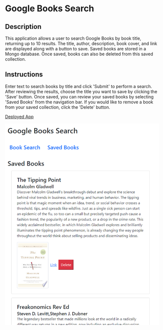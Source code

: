 # Google Books Search
## Description
This application allows a user to search Google Books by book title, returning up to 10 results. The title, author, description, book cover, and link are displayed along with a button to save. Saved books are stored in a Mongo database. Once saved, books can also be deleted from this saved collection.

## Instructions
Enter text to search books by title and click 'Submit' to perform a search. After reviewing the results, choose the title you want to save by clicking the 'Save' button. Once saved, you can review your saved books by selecting 'Saved Books' from the navigation bar. If you would like to remove a book from your saved collection, click the 'Delete' button.

[Deployed App](https://young-hollows-25443.herokuapp.com/)

![App Screenshot](screenshot.png)